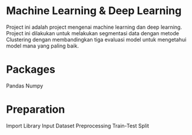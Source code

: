# Machine Learning & Deep Learning
Project ini adalah project mengenai machine learning dan deep learning. Project ini dilakukan untuk melakukan segmentasi data dengan metode Clustering dengan membandingkan tiga evaluasi model untuk mengetahui model mana yang paling baik.

# Packages
Pandas
Numpy

# Preparation
Import Library
Input Dataset
Preprocessing
Train-Test Split
